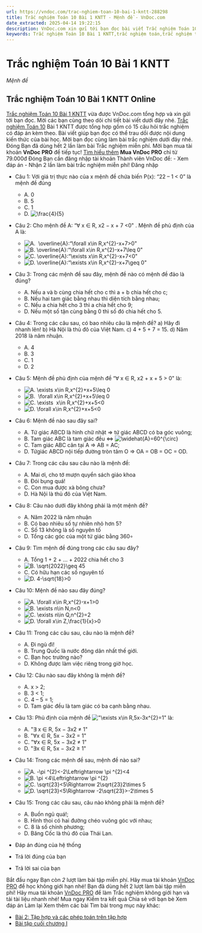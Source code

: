 ```yaml
---
url: https://vndoc.com/trac-nghiem-toan-10-bai-1-kntt-288298
title: Trắc nghiệm Toán 10 Bài 1 KNTT - Mệnh đề - VnDoc.com
date_extracted: 2025-04-14 19:22:15
description: VnDoc.com xin gửi tới bạn đọc bài viết Trắc nghiệm Toán 10 Bài 1 KNTT. Mời các bạn cùng tham khảo chi tiết.
keywords: Trắc nghiệm Toán 10 Bài 1 KNTT,trắc nghiệm toán,trắc nghiệm toán 10 KNTT,toán 10 bài 1,toán 10,toán 10 KNTT,mệnh đề,toán lớp 10
---
```


# Trắc nghiệm Toán 10 Bài 1 KNTT
 _Mệnh đề_
## Trắc nghiệm Toán 10 Bài 1 KNTT Online
[Trắc nghiệm Toán 10 Bài 1 KNTT](<https://vndoc.com/trac-nghiem-toan-10-bai-1-kntt-288298>) vừa được VnDoc.com tổng hợp và xin gửi tới bạn đọc. Mời các bạn cùng theo dõi chi tiết bài viết dưới đây nhé.
[Trắc nghiệm Toán 10](<https://vndoc.com/test-mon-toan-lop10>) Bài 1 KNTT được tổng hợp gồm có 15 câu hỏi trắc nghiệm có đáp án kèm theo. Bài viết giúp bạn đọc có thể trau dồi được nội dung kiến thức của bài học. Mời bạn đọc cùng làm bài trắc nghiệm dưới đây nhé.
Đóng
Bạn đã dùng hết 2 lần làm bài Trắc nghiệm miễn phí. Mời bạn mua tài khoản **VnDoc PRO** để tiếp tục\! [Tìm hiểu thêm](</pro>)
**Mua VnDoc PRO** chỉ từ 79.000đ
Đóng
Bạn cần đăng nhập tài khoản Thành viên VnDoc để:
\- Xem đáp án
\- Nhận 2 lần làm bài trắc nghiệm miễn phí\!
Đăng nhập 
  * Câu 1:
Với giá trị thực nào của x mệnh đề chứa biến P\(x\): “22 – 1 < 0” là mệnh đề đúng
    * A. 0
    * B. 5
    * C. 1
    * D. ![\\frac{4}{5}](https://tex.vdoc.vn?tex=%5Cfrac%7B4%7D%7B5%7D)
  * Câu 2:
Cho mệnh đề A: “∀ x ∈ R, x2 − x + 7 <0" . Mệnh đề phủ định của A là:
    * ![A.  \\overline{A}:“\\forall x\\in R,x^{2}-x+7>0"](https://tex.vdoc.vn?tex=A.%C2%A0%20%5Coverline%7BA%7D%3A%E2%80%9C%5Cforall%20x%5Cin%20R%2Cx%5E%7B2%7D-x%2B7%3E0%22)
    * ![B. \\overline{A}:“\\forall x\\in R,x^{2}-x+7\\leq 0"](https://tex.vdoc.vn?tex=B.%20%5Coverline%7BA%7D%3A%E2%80%9C%5Cforall%20x%5Cin%20R%2Cx%5E%7B2%7D-x%2B7%5Cleq%C2%A00%22)
    * ![C. \\overline{A}:“\\exists x\\in R,x^{2}-x+7<0"](https://tex.vdoc.vn?tex=C.%20%5Coverline%7BA%7D%3A%E2%80%9C%5Cexists%C2%A0x%5Cin%20R%2Cx%5E%7B2%7D-x%2B7%3C0%22)
    * ![D. \\overline{A}:“\\exists x\\in R,x^{2}-x+7\\geq 0"](https://tex.vdoc.vn?tex=D.%20%5Coverline%7BA%7D%3A%E2%80%9C%5Cexists%C2%A0x%5Cin%20R%2Cx%5E%7B2%7D-x%2B7%5Cgeq%C2%A00%22)
  * Câu 3:
Trong các mệnh đề sau đây, mệnh đề nào có mệnh đề đảo là đúng?
    * A. Nếu a và b cùng chia hết cho c thì a + b chia hết cho c;
    * B. Nếu hai tam giác bằng nhau thì diện tích bằng nhau;
    * C. Nếu a chia hết cho 3 thì a chia hết cho 9;
    * D. Nếu một số tận cùng bằng 0 thì số đó chia hết cho 5.
  * Câu 4:
Trong các câu sau, có bao nhiêu câu là mệnh đề?
a\) Hãy đi nhanh lên\!
b\) Hà Nội là thủ đô của Việt Nam.
c\) 4 + 5 + 7 = 15.
d\) Năm 2018 là năm nhuận.
    * A. 4
    * B. 3
    * C. 1
    * D. 2
  * Câu 5:
Mệnh đề phủ định của mệnh đề “∀ x ∈ R, x2 \+ x + 5 > 0" là:
    * ![A. \\exists x\\in R,x^{2}+x+5\\leq 0](https://tex.vdoc.vn?tex=A.%20%5Cexists%C2%A0x%5Cin%20R%2Cx%5E%7B2%7D%2Bx%2B5%5Cleq%C2%A00)
    * ![B.  \\forall x\\in R,x^{2}+x+5\\leq 0](https://tex.vdoc.vn?tex=B.%C2%A0%20%5Cforall%20x%5Cin%20R%2Cx%5E%7B2%7D%2Bx%2B5%5Cleq%C2%A00)
    * ![C. \\exists  x\\in R,x^{2}+x+5<0](https://tex.vdoc.vn?tex=C.%20%5Cexists%C2%A0%20x%5Cin%20R%2Cx%5E%7B2%7D%2Bx%2B5%3C0)
    * ![D. \\forall x\\in R,x^{2}+x+5<0](https://tex.vdoc.vn?tex=D.%20%5Cforall%20x%5Cin%20R%2Cx%5E%7B2%7D%2Bx%2B5%3C0)
  * Câu 6:
Mệnh đề nào sau đây sai?
    * A. Tứ giác ABCD là hình chữ nhật ⇒ tứ giác ABCD có ba góc vuông;
    * B. Tam giác ABC là tam giác đều ⇔ ![\\widehat{A}=60^{\\circ}](https://tex.vdoc.vn?tex=%5Cwidehat%7BA%7D%3D60%5E%7B%5Ccirc%7D)
    * C. Tam giác ABC cân tại A ⇒ AB = AC;
    * D. Tứgiác ABCD nội tiếp đường tròn tâm O ⇒ OA = OB = OC = OD.
  * Câu 7:
Trong các câu sau câu nào là mệnh đề:
    * A. Mai ơi, cho tớ mượn quyển sách giáo khoa
    * B. Đói bụng quá\!
    * C. Con mua được xà bông chưa?
    * D. Hà Nội là thủ đô của Việt Nam.
  * Câu 8:
Câu nào dưới đây không phải là một mệnh đề?
    * A. Năm 2022 là năm nhuận
    * B. Có bao nhiêu số tự nhiên nhỏ hơn 5?
    * C. Số 13 không là số nguyên tố
    * D. Tổng các góc của một tứ giác bằng 360∘
  * Câu 9:
Tìm mệnh đề đúng trong các câu sau đây?
    * A. Tổng 1 + 2 + ... + 2022 chia hết cho 3
    * ![B. \\sqrt{2022}\\geq 45](https://tex.vdoc.vn?tex=B.%20%5Csqrt%7B2022%7D%5Cgeq%2045)
    * C. Có hữu hạn các số nguyên tố
    * ![D. 4-\\sqrt{18}>0](https://tex.vdoc.vn?tex=D.%204-%5Csqrt%7B18%7D%3E0)
  * Câu 10:
Mệnh đề nào sau đây đúng?
    * ![A. \\forall x\\in R,x^{2}-x+1>0](https://tex.vdoc.vn?tex=A.%20%5Cforall%20x%5Cin%20R%2Cx%5E%7B2%7D-x%2B1%3E0)
    * ![B. \\exists n\\in N,n<0](https://tex.vdoc.vn?tex=B.%20%5Cexists%20n%5Cin%C2%A0N%2Cn%3C0)
    * ![C. \\exists n\\in Q,n^{2}=2](https://tex.vdoc.vn?tex=C.%20%5Cexists%20n%5Cin%C2%A0Q%2Cn%5E%7B2%7D%3D2)
    * ![D. \\forall x\\in Z,\\frac{1}{x}>0](https://tex.vdoc.vn?tex=D.%20%5Cforall%C2%A0x%5Cin%20Z%2C%5Cfrac%7B1%7D%7Bx%7D%3E0)
  * Câu 11:
Trong các câu sau, câu nào là mệnh đề?
    * A. Đi ngủ đi\!
    * B. Trung Quốc là nước đông dân nhất thế giới.
    * C. Bạn học trường nào?
    * D. Không được làm việc riêng trong giờ học.
  * Câu 12:
Câu nào sau đây không là mệnh đề?
    * A. x > 2;
    * B. 3 < 1;
    * C. 4 – 5 = 1;
    * D. Tam giác đều là tam giác có ba cạnh bằng nhau.
  * Câu 13:
Phủ định của mệnh đề !["\\exists x\\in R,5x-3x^{2}=1"](https://tex.vdoc.vn?tex=%22%5Cexists%20x%5Cin%20R%2C5x-3x%5E%7B2%7D%3D1%22) là:
    * A. "∃ x ∈ R, 5x − 3x2 ≠ 1"
    * B. "∀x ∈ R, 5x − 3x2 = 1"
    * C. "∀x ∈ R, 5x − 3x2 ≠ 1"
    * D. "∃x ∈ R, 5x − 3x2 ≥ 1"
  * Câu 14:
Trong các mệnh đề sau, mệnh đề nào sai?
    * ![A. -\\pi ^{2}<-2\\Leftrightarrow \\pi ^{2}<4](https://tex.vdoc.vn?tex=A.%20-%5Cpi%20%5E%7B2%7D%3C-2%5CLeftrightarrow%C2%A0%5Cpi%20%5E%7B2%7D%3C4)
    * ![B. \\pi <4\\Leftrightarrow \\pi ^{2}](https://tex.vdoc.vn?tex=B.%20%5Cpi%20%3C4%5CLeftrightarrow%C2%A0%5Cpi%C2%A0%5E%7B2%7D)
    * ![C. \\sqrt{23}<5\\Rightarrow 2\\sqrt{23}2\\times 5](https://tex.vdoc.vn?tex=C.%20%5Csqrt%7B23%7D%3C5%5CRightarrow%C2%A02%5Csqrt%7B23%7D2%5Ctimes%C2%A05)
    * ![D. \\sqrt{23}<5\\Rightarrow -2\\sqrt{23}>-2\\times 5](https://tex.vdoc.vn?tex=D.%20%5Csqrt%7B23%7D%3C5%5CRightarrow%C2%A0-2%5Csqrt%7B23%7D%3E-2%5Ctimes%205)
  * Câu 15:
Trong các câu sau, câu nào không phải là mệnh đề?
    * A. Buồn ngủ quá\!;
    * B. Hình thoi có hai đường chéo vuông góc với nhau;
    * C. 8 là số chính phương;
    * D. Băng Cốc là thủ đô của Thái Lan.

  * Đáp án đúng của hệ thống
  * Trả lời đúng của bạn
  * Trả lời sai của bạn

Bắt đầu ngay
Bạn còn _2_ lượt làm bài tập miễn phí. Hãy mua tài khoản [VnDoc PRO](</pro>) để học không giới hạn nhé\!  Bạn đã dùng hết 2 lượt làm bài tập miễn phí\! Hãy mua tài khoản [VnDoc PRO](</pro>) để làm Trắc nghiệm không giới hạn và tải tài liệu nhanh nhé\!  Mua ngay
Kiểm tra kết quả Chia sẻ với bạn bè Xem đáp án Làm lại
Xem thêm các bài Tìm bài trong mục này khác:
  * [Bài 2: Tập hợp và các phép toán trên tập hợp](</trac-nghiem-toan-10-bai-2-kntt-288302>)
  * [Bài tập cuối chương I](</trac-nghiem-toan-10-bai-tap-cuoi-chuong-1-kntt-288308>)

